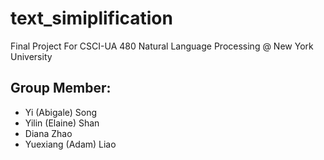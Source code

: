 # text_simiplification

Final Project For CSCI-UA 480 Natural Language Processing @ New York University
## Group Member:

* Yi (Abigale) Song
* Yilin (Elaine) Shan
* Diana Zhao
* Yuexiang (Adam) Liao

